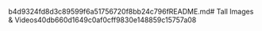b4d9324fd8d3c89599f6a51756720f8bb24c796fREADME.md# Tall
Images & Videos40db660d1649c0af0cff9830e148859c15757a08